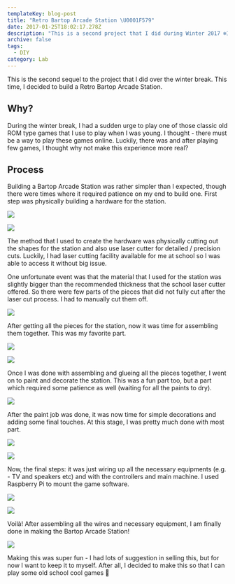 ```yaml
---
templateKey: blog-post
title: "Retro Bartop Arcade Station \U0001F579"
date: 2017-01-25T18:02:17.278Z
description: "This is a second project that I did during Winter 2017 ❄️I created a Retro Bartop Arcade Station \U0001F579\U0001F6E0"
archive: false
tags:
  - DIY
category: Lab
---
```

This is the second sequel to the project that I did over the winter break. This time, I decided to build a Retro Bartop Arcade Station.

## Why?

During the winter break, I had a sudden urge to play one of those classic old ROM type games that I use to play when I was young. I thought - there must be a way to play these games online. Luckily, there was and after playing few games, I thought why not make this experience more real?

## Process

Building a Bartop Arcade Station was rather simpler than I expected, though there were times where it required patience on my end to build one. First step was physically building a hardware for the station.

![](/img/img_1930.jpg)

![](/img/img_1932.jpg)

The method that I used to create the hardware was physically cutting out the shapes for the station and also use laser cutter for detailed / precision cuts. Luckily, I had laser cutting facility available for me at school so I was able to access it without big issue.

One unfortunate event was that the material that I used for the station was slightly bigger than the recommended thickness that the school laser cutter offered. So there were few parts of the pieces that did not fully cut after the laser cut process. I had to manually cut them off.

![](/img/img_1935.jpg)

After getting all the pieces for the station, now it was time for assembling them together. This was my favorite part.

![](/img/img_1940.jpg)

![](/img/img_1942.jpg)

Once I was done with assembling and glueing all the pieces together, I went on to paint and decorate the station. This was a fun part too, but a part which required some patience as well (waiting for all the paints to dry).

![](/img/img_1953.jpg)

After the paint job was done, it was now time for simple decorations and adding some final touches. At this stage, I was pretty much done with most part.

![](/img/img_1958.jpg)

![](/img/img_1961.jpg)

Now, the final steps: it was just wiring up all the necessary equipments (e.g. - TV and speakers etc) and with the controllers and main machine. I used Raspberry Pi to mount the game software.

![](/img/img_1965.jpg)

![](/img/img_1775.jpg)

Voilà! After assembling all the wires and necessary equipment, I am finally done in making the Bartop Arcade Station!

![](/img/img_2057.jpg)

Making this was super fun - I had lots of suggestion in selling this, but for now I want to keep it to myself. After all, I decided to make this so that I can play some old school cool games 👾
